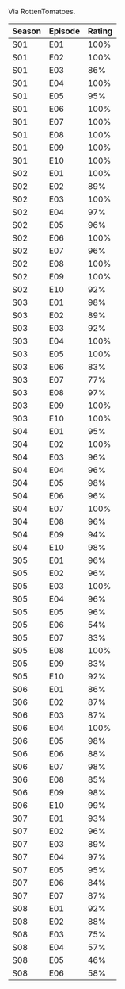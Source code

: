 Via RottenTomatoes.

| Season | Episode | Rating |
|--------|---------|--------|
| S01    | E01     | 100%   |
| S01    | E02     | 100%   |
| S01    | E03     | 86%    |
| S01    | E04     | 100%   |
| S01    | E05     | 95%    |
| S01    | E06     | 100%   |
| S01    | E07     | 100%   |
| S01    | E08     | 100%   |
| S01    | E09     | 100%   |
| S01    | E10     | 100%   |
| S02    | E01     | 100%   |
| S02    | E02     | 89%    |
| S02    | E03     | 100%   |
| S02    | E04     | 97%    |
| S02    | E05     | 96%    |
| S02    | E06     | 100%   |
| S02    | E07     | 96%    |
| S02    | E08     | 100%   |
| S02    | E09     | 100%   |
| S02    | E10     | 92%    |
| S03    | E01     | 98%    |
| S03    | E02     | 89%    |
| S03    | E03     | 92%    |
| S03    | E04     | 100%   |
| S03    | E05     | 100%   |
| S03    | E06     | 83%    |
| S03    | E07     | 77%    |
| S03    | E08     | 97%    |
| S03    | E09     | 100%   |
| S03    | E10     | 100%   |
| S04    | E01     | 95%    |
| S04    | E02     | 100%   |
| S04    | E03     | 96%    |
| S04    | E04     | 96%    |
| S04    | E05     | 98%    |
| S04    | E06     | 96%    |
| S04    | E07     | 100%   |
| S04    | E08     | 96%    |
| S04    | E09     | 94%    |
| S04    | E10     | 98%    |
| S05    | E01     | 96%    |
| S05    | E02     | 96%    |
| S05    | E03     | 100%   |
| S05    | E04     | 96%    |
| S05    | E05     | 96%    |
| S05    | E06     | 54%    |
| S05    | E07     | 83%    |
| S05    | E08     | 100%   |
| S05    | E09     | 83%    |
| S05    | E10     | 92%    |
| S06    | E01     | 86%    |
| S06    | E02     | 87%    |
| S06    | E03     | 87%    |
| S06    | E04     | 100%   |
| S06    | E05     | 98%    |
| S06    | E06     | 88%    |
| S06    | E07     | 98%    |
| S06    | E08     | 85%    |
| S06    | E09     | 98%    |
| S06    | E10     | 99%    |
| S07    | E01     | 93%    |
| S07    | E02     | 96%    |
| S07    | E03     | 89%    |
| S07    | E04     | 97%    |
| S07    | E05     | 95%    |
| S07    | E06     | 84%    |
| S07    | E07     | 87%    |
| S08    | E01     | 92%    |
| S08    | E02     | 88%    |
| S08    | E03     | 75%    |
| S08    | E04     | 57%    |
| S08    | E05     | 46%    |
| S08    | E06     | 58%    |
